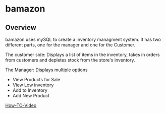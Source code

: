 # bamazon

## Overview

bamazon uses mySQL to create a inventory managment system. It has two different parts, one for the manager and one for the Customer. 

The customer side: 
Displays a list of items in the inventory, takes in orders from customers and depletes stock from the store's inventory. 

The Manager: 
Displays multiple options 
 * View Products for Sale
 * View Low inventory
 * Add to Inventory
 * Add New Product

 
[How-TO-Video](bamazon/info.mov)

